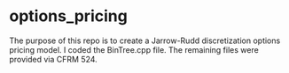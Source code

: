 # options_pricing
The purpose of this repo is to create a Jarrow-Rudd discretization options pricing model.  I coded the BinTree.cpp file.
The remaining files were provided via CFRM 524.
